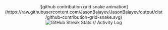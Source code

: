 <div align="center">
    ![github contribution grid snake animation](https://raw.githubusercontent.com/JasonBalayev/JasonBalayev/output/dist/github-contribution-grid-snake.svg)
</div>

<div align="center">
        <img src="https://github-readme-streak-stats.herokuapp.com/?user=JasonBalayev&theme=dark&hide_border=true&stroke=FF0000&ring=FF0000&sideNums=ffffff&sideLabels=ffffff&dates=ffffff&background=0d1117" alt="GitHub Streak Stats // Activity Log" />
    <br/>
</div>
